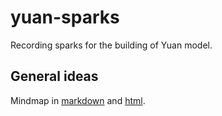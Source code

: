 # yuan-sparks
Recording sparks for the building of Yuan model.

## General ideas

Mindmap in [markdown](/markmaps/general.md) and [html](https://longlovemyu.com/yuan-sparks/markmaps-html/general.html).
